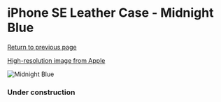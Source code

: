 # iPhone SE Leather Case - Midnight Blue

[Return to previous page](/iphone_7)

[High-resolution image from Apple](https://store.storeimages.cdn-apple.com/8756/as-images.apple.com/is/MXYN2?wid=4500&hei=4500&fmt=png)

<div style="width: 384px"><img src="/everypreview/MXYN2.png" alt="Midnight Blue"></div>

### Under construction
